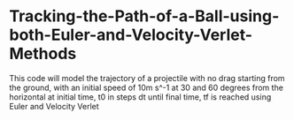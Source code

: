 # Tracking-the-Path-of-a-Ball-using-both-Euler-and-Velocity-Verlet-Methods
This code will model the trajectory of a projectile with no drag starting from the ground, with an initial speed of 10m s^-1 at 30 and 60 degrees from the horizontal at initial time, t0 in steps dt until final time, tf is reached using Euler and Velocity Verlet
